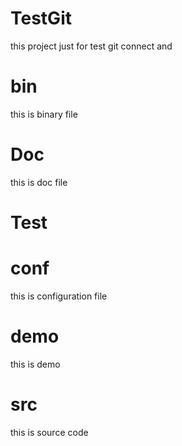 # TestGit
this project just for test git connect and 

# bin
this is binary file

# Doc
this is doc file

# Test

# conf
this is configuration file

# demo
this is demo 

# src
this is source code
